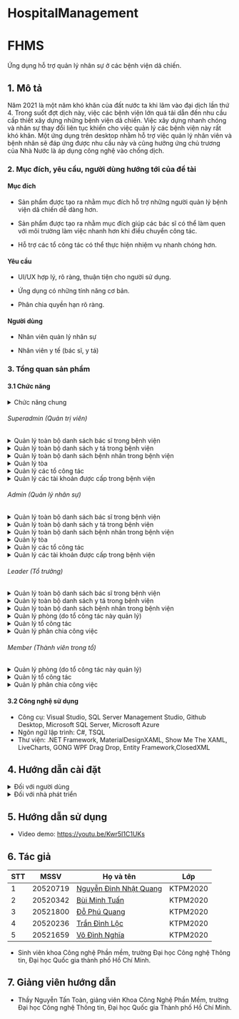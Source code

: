 # HospitalManagement
 
# FHMS

Ứng dụng hỗ trợ quản lý nhân sự ở các bệnh viện dã chiến.

## 1. Mô tả 

  Năm 2021 là một năm khó khăn của đất nước ta khi lâm vào đại dịch lần thứ 4. Trong suốt đợt dịch này, việc các bệnh viện lớn quá tải dẫn đến nhu cầu cấp thiết
  xây dựng những bệnh viện dã chiến. Việc xây dựng nhanh chóng và nhân sự thay đổi liên tục khiến cho việc quản lý các bệnh viện này rất khó khăn. Một ứng dụng trên desktop nhằm hỗ trợ việc quản lý nhân viên và bệnh nhân sẽ đáp ứng được nhu cầu này và cũng hưởng ứng chủ trương của Nhà Nước là áp dụng công nghệ vào chống dịch.


### 2. Mục đích, yêu cầu, người dùng hướng tới của đề tài

#### Mục đích

* Sản phẩm được tạo ra nhằm mục đích hỗ trợ những người quản lý bệnh viện dã chiến dễ dàng hơn. 

* Sản phẩm được tạo ra nhằm mục đích giúp các bác sĩ có thể làm quen với môi trường làm việc nhanh hơn khi điều chuyển công tác. 

* Hỗ trợ các tổ công tác có thể thực hiện nhiệm vụ nhanh chóng hơn. 

#### Yêu cầu

* UI/UX hợp lý, rõ ràng, thuận tiện cho người sử dụng. 

* Ứng dụng có những tính năng cơ bản. 

* Phân chia quyền hạn rõ ràng. 

#### Người dùng

* Nhân viên quản lý nhân sự

* Nhân viên y tế (bác sĩ, y tá)

### 3. Tổng quan sản phẩm

#### 3.1 Chức năng
<details>
  <summary>Chức năng chung</summary>
 
- Đăng nhập
- Đăng xuất
- Quên mật khẩu
- Theo dõi số liệu tổng quan của bệnh viện
- Thiết lập các thông tin cá nhân của bản thân
- Báo cáo lỗi

</details>

  ###### Superadmin (Quản trị viên)

  <details>
    <summary>Quản lý toàn bộ danh sách bác sĩ trong bệnh viện</summary>

  - Tìm kiếm
  - Sắp xếp
  - Xóa
  - Xem chi tiết
  - Sửa
  - Xuất excel

  </details>

  <details>
    <summary>Quản lý toàn bộ danh sách y tá trong bệnh viện</summary>

  - Tìm kiếm
  - Sắp xếp
  - Xóa
  - Xem chi tiết
  - Sửa
  - Xuất excel

  </details>

  <details>
    <summary>Quản lý toàn bộ danh sách bệnh nhân trong bệnh viện</summary>

  - Tìm kiếm
  - Sắp xếp
  - Thêm
  - Xóa
  - Xem chi tiết
  - Sửa
  - Xuất excel

  </details>

  <details>
    <summary>Quản lý tòa</summary>

  - Thêm
  - Xóa
  - Xem chi tiết thông tin bệnh nhân
  - Chuyển bệnh nhân giữa các phòng

  </details>

  <details>
    <summary>Quản lý các tổ công tác</summary>

  - Thêm
  - Xóa
  - Lọc các tổ theo tầng và tòa

  </details>

  <details>
    <summary>Quản lý các tài khoản được cấp trong bệnh viện</summary>

  - Tìm kiếm
  - Sắp xếp
  - Thêm (tài khoản admin, tổ trưởng, bác sĩ, y tá)
  - Xóa

  </details>


  ###### Admin (Quản lý nhân sự)

  <details>
    <summary>Quản lý toàn bộ danh sách bác sĩ trong bệnh viện</summary>

  - Tìm kiếm
  - Sắp xếp
  - Xóa
  - Xem chi tiết
  - Sửa
  - Xuất excel

  </details>

  <details>
    <summary>Quản lý toàn bộ danh sách y tá trong bệnh viện</summary>

  - Tìm kiếm
  - Sắp xếp
  - Xóa
  - Xem chi tiết
  - Sửa
  - Xuất excel

  </details>

  <details>
    <summary>Quản lý toàn bộ danh sách bệnh nhân trong bệnh viện</summary>

  - Tìm kiếm
  - Sắp xếp
  - Thêm
  - Xóa
  - Xem chi tiết
  - Sửa
  - Xuất excel

  </details>

  <details>
    <summary>Quản lý tòa</summary>

  - Xem chi tiết thông tin bệnh nhân
  - Chuyển bệnh nhân giữa các phòng

  </details>

  <details>
    <summary>Quản lý các tổ công tác</summary>

  - Thêm
  - Xóa
  - Lọc các tổ theo tầng và tòa

  </details>

  <details>
    <summary>Quản lý các tài khoản được cấp trong bệnh viện</summary>

  - Tìm kiếm
  - Sắp xếp
  - Thêm (tài khoản tổ trưởng, bác sĩ, y tá)
  - Xóa

  </details>


  ###### Leader (Tổ trưởng)

  <details>
    <summary>Quản lý toàn bộ danh sách bác sĩ trong bệnh viện</summary>

  - Tìm kiếm
  - Sắp xếp
  - Xem chi tiết
  - Xuất excel

  </details>

  <details>
    <summary>Quản lý toàn bộ danh sách y tá trong bệnh viện</summary>

  - Tìm kiếm
  - Sắp xếp
  - Xem chi tiết
  - Xuất excel

  </details>

  <details>
    <summary>Quản lý toàn bộ danh sách bệnh nhân trong bệnh viện</summary>

  - Tìm kiếm
  - Sắp xếp
  - Xem chi tiết
  - Xuất excel

  </details>

  <details>
    <summary>Quản lý phòng (do tổ công tác này quản lý)</summary>

  - Xem chi tiết thông tin bệnh nhân
  - Chuyển bệnh nhân giữa các phòng

  </details>

  <details>
    <summary>Quản lý tổ công tác</summary>

  - Hiển thị thông tin tổ
  - Hiển thị các thành viển trong tổ
  - Hiển thị công việc đã giao, hoàn thành của các thành viên trong tổ.
  - Xem thông tin của các thành viên trong tổ

  </details>

  <details>
    <summary>Quản lý phân chia công việc</summary>

  - Thêm công việc
  - Xóa công Việc
  - Cập nhập thông tin công việc
  - Hiển thị các công việc theo ngày
  - Xuất excel

  </details>


###### Member (Thành viên trong tổ)

  <details>
    <summary>Quản lý phòng (do tổ công tác này quản lý)</summary>

  - Xem chi tiết thông tin bệnh nhân
  - Chuyển bệnh nhân giữa các phòng

  </details>

  <details>
    <summary>Quản lý tổ công tác</summary>

  - Hiển thị thông tin tổ
  - Hiển thị các thành viển trong tổ
  - Hiển thị công việc đã giao, hoàn thành của các thành viên trong tổ.
  - Xem thông tin của các thành viên trong tổ

  </details>

  <details>
    <summary>Quản lý phân chia công việc</summary>

  - Hiển thị các công việc theo ngày
  - Xuất excel

  </details>


#### 3.2 Công nghệ sử dụng

- Công cụ: Visual Studio, SQL Server Management Studio, Github Desktop, Microsoft SQL Server, Microsoft Azure
- Ngôn ngữ lập trình: C#, TSQL
- Thư viện: .NET Framework, MaterialDesignXAML, Show Me The XAML, LiveCharts, GONG WPF Drag Drop, Entity Framework,ClosedXML

## 4. Hướng dẫn cài đặt
<details>
    <summary>Đối với người dùng</summary>

  * Liên hệ với nhà phát triển để được hỗ trợ khởi tạo cơ sở dữ liệu và kết nối đến cơ sở dữ liệu.
  * Giải nén và chạy file Setup.msi hoặc Setup.exe
    * Dowload phần mềm tại: https://drive.google.com/drive/u/2/folders/18iDTpAigeWhwV13JjmwNXfZm_JCUT8G3

</details>

<details>
    <summary>Đối với nhà phát triển</summary>

  * Dowload, giải nén phần mềm
    * Github: https://github.com/quangnhat22/HospitalManagement
    * Google Drive: https://drive.google.com/drive/u/2/folders/18iDTpAigeWhwV13JjmwNXfZm_JCUT8G3
  * Cài đặt database
    * Khuyến nghị sử dụng các dịch vụ đám mây như Azure, AWS,... để sử dụng tất cả tính năng hiện có của chương trình.
    * Ngoài ra có thể sử dụng SQL Server (Lưu ý: cách này sẽ mất đi tính năng tương tác giữa các user ở các máy tính khác nhau).
  * Khởi tạo Database bằng cách chạy script chứa trong file TaoCSL.sql
  * Kết nối với Database vừa tạo bằng cách thay đổi connectionStrings trong file App.config.
  * Có thể sử dụng project Seeds để tạo dữ liệu giả.
  * Đăng nhập với vai trò superadmin
      * tên đăng nhập: superadmin
      * mật khẩu: 1

</details>

## 5. Hướng dẫn sử dụng

* Video demo: https://youtu.be/Kwr5I1C1UKs

## 6. Tác giả

| STT | MSSV     | Họ và tên                                                  | Lớp      | 
| --- | -------- | ---------------------------------------------------------- | -------- | 
| 1   | 20520719 | [Nguyễn Đình Nhật Quang](https://github.com/quangnhat22)          | KTPM2020 | 
| 2   | 20520342 | [Bùi Minh Tuấn](https://github.com/tuan20520342)             | KTPM2020 | 
| 3   | 20521800 | [Đỗ Phú Quang](https://github.com/phuquang14722) | KTPM2020 | 
| 4   | 20520236 | [Trần Đình Lộc](https://github.com/LocTranDinh)         | KTPM2020 | 
| 5   | 20521659 | [Võ Đình Nghĩa](https://github.com/nghia0111)             | KTPM2020 | 

* Sinh viên khoa Công nghệ Phần mềm, trường Đại học Công nghệ Thông tin, Đại học Quốc gia thành phố Hồ Chí Minh.

## 7. Giảng viên hướng dẫn

* Thầy Nguyễn Tấn Toàn, giảng viên Khoa Công Nghệ Phần Mềm, trường Đại học Công nghệ Thông tin, Đại học Quốc gia Thành phố Hồ Chí Minh.

